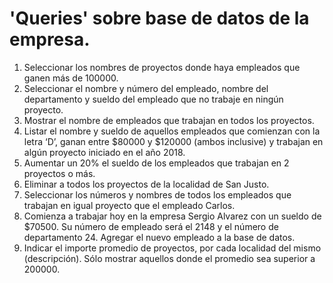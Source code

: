 # 'Queries' sobre base de datos de la empresa.

1. Seleccionar los nombres de proyectos donde haya empleados que ganen más de 100000.
2. Seleccionar el nombre y número del empleado, nombre del departamento y sueldo del
empleado que no trabaje en ningún proyecto.
3. Mostrar el nombre de empleados que trabajan en todos los proyectos.
4. Listar el nombre y sueldo de aquellos empleados que comienzan con la letra ‘D’, ganan
entre $80000 y $120000 (ambos inclusive) y trabajan en algún proyecto iniciado en el año 2018.
5. Aumentar un 20% el sueldo de los empleados que trabajan en 2 proyectos o más.
6. Eliminar a todos los proyectos de la localidad de San Justo.
7. Seleccionar los números y nombres de todos los empleados que trabajan en igual proyecto
que el empleado Carlos.
8. Comienza a trabajar hoy en la empresa Sergio Alvarez con un sueldo de $70500. Su
número de empleado será el 2148 y el número de departamento 24. Agregar el nuevo
empleado a la base de datos.
9. Indicar el importe promedio de proyectos, por cada localidad del mismo (descripción). Sólo
mostrar aquellos donde el promedio sea superior a 200000.
